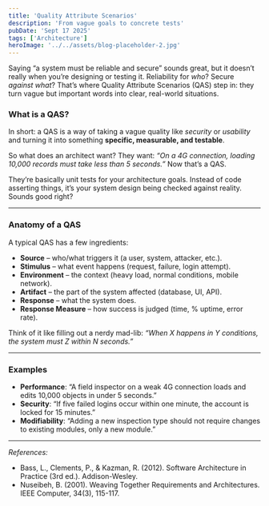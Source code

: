 ```yaml
---
title: 'Quality Attribute Scenarios'
description: 'From vague goals to concrete tests'
pubDate: 'Sept 17 2025'
tags: ['Architecture']
heroImage: '../../assets/blog-placeholder-2.jpg'
---
```

Saying “a system must be reliable and secure” sounds great, but it doesn’t really when you’re designing or testing it. Reliability for *who*? Secure *against what*?
That’s where Quality Attribute Scenarios (QAS) step in: they turn vague but important words into clear, real-world situations.


### What is a QAS?
In short: a QAS is a way of taking a vague quality like *security* or *usability* and turning it into something **specific, measurable, and testable**.  

So what does an architect want? They want: *“On a 4G connection, loading 10,000 records must take less than 5 seconds.”* Now that’s a QAS.

They’re basically unit tests for your architecture goals. Instead of code asserting things, it’s your system design being checked against reality. Sounds good right?

---

### Anatomy of a QAS
A typical QAS has a few ingredients:
- **Source** – who/what triggers it (a user, system, attacker, etc.).
- **Stimulus** – what event happens (request, failure, login attempt).
- **Environment** – the context (heavy load, normal conditions, mobile network).
- **Artifact** – the part of the system affected (database, UI, API).
- **Response** – what the system does.
- **Response Measure** – how success is judged (time, % uptime, error rate).

Think of it like filling out a nerdy mad-lib: *“When X happens in Y conditions, the system must Z within N seconds.”*

---

### Examples
- **Performance**: “A field inspector on a weak 4G connection loads and edits 10,000 objects in under 5 seconds.”
- **Security**: “If five failed logins occur within one minute, the account is locked for 15 minutes.”
- **Modifiability**: “Adding a new inspection type should not require changes to existing modules, only a new module.”

---
*References:*
- Bass, L., Clements, P., & Kazman, R. (2012). Software Architecture in Practice (3rd ed.). Addison-Wesley.
- Nuseibeh, B. (2001). Weaving Together Requirements and Architectures. IEEE Computer, 34(3), 115-117.